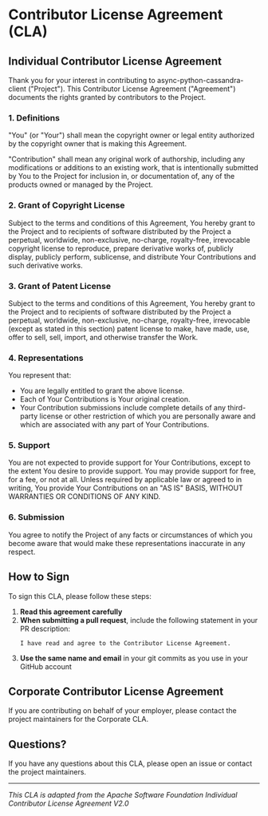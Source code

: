 # Contributor License Agreement (CLA)

## Individual Contributor License Agreement

Thank you for your interest in contributing to async-python-cassandra-client ("Project"). This Contributor License Agreement ("Agreement") documents the rights granted by contributors to the Project.

### 1. Definitions

"You" (or "Your") shall mean the copyright owner or legal entity authorized by the copyright owner that is making this Agreement.

"Contribution" shall mean any original work of authorship, including any modifications or additions to an existing work, that is intentionally submitted by You to the Project for inclusion in, or documentation of, any of the products owned or managed by the Project.

### 2. Grant of Copyright License

Subject to the terms and conditions of this Agreement, You hereby grant to the Project and to recipients of software distributed by the Project a perpetual, worldwide, non-exclusive, no-charge, royalty-free, irrevocable copyright license to reproduce, prepare derivative works of, publicly display, publicly perform, sublicense, and distribute Your Contributions and such derivative works.

### 3. Grant of Patent License

Subject to the terms and conditions of this Agreement, You hereby grant to the Project and to recipients of software distributed by the Project a perpetual, worldwide, non-exclusive, no-charge, royalty-free, irrevocable (except as stated in this section) patent license to make, have made, use, offer to sell, sell, import, and otherwise transfer the Work.

### 4. Representations

You represent that:

- You are legally entitled to grant the above license.
- Each of Your Contributions is Your original creation.
- Your Contribution submissions include complete details of any third-party license or other restriction of which you are personally aware and which are associated with any part of Your Contributions.

### 5. Support

You are not expected to provide support for Your Contributions, except to the extent You desire to provide support. You may provide support for free, for a fee, or not at all. Unless required by applicable law or agreed to in writing, You provide Your Contributions on an "AS IS" BASIS, WITHOUT WARRANTIES OR CONDITIONS OF ANY KIND.

### 6. Submission

You agree to notify the Project of any facts or circumstances of which you become aware that would make these representations inaccurate in any respect.

## How to Sign

To sign this CLA, please follow these steps:

1. **Read this agreement carefully**
2. **When submitting a pull request**, include the following statement in your PR description:
   ```
   I have read and agree to the Contributor License Agreement.
   ```
3. **Use the same name and email** in your git commits as you use in your GitHub account

## Corporate Contributor License Agreement

If you are contributing on behalf of your employer, please contact the project maintainers for the Corporate CLA.

## Questions?

If you have any questions about this CLA, please open an issue or contact the project maintainers.

---

*This CLA is adapted from the Apache Software Foundation Individual Contributor License Agreement V2.0*
